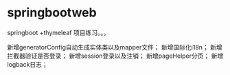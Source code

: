 # springbootweb
springboot +thymeleaf
项目练习。。。

新增generatorConfig自动生成实体类以及mapper文件；
新增国际化i18n；
新增拦截器验证是否登录；
新增session登录以及注销；
新增pageHelper分页；
新增logback日志；
